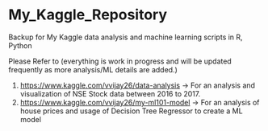 # My_Kaggle_Repository
Backup for My Kaggle data analysis and machine learning scripts in R, Python

Please Refer to (everything is work in progress and will be updated frequently as more analysis/ML details are added.)

1. https://www.kaggle.com/vvijay26/data-analysis -> For an analysis and visualization of NSE Stock data between 2016 to 2017.
2. https://www.kaggle.com/vvijay26/my-ml101-model -> For an analysis of house prices and usage of Decision Tree Regressor to create a ML model
